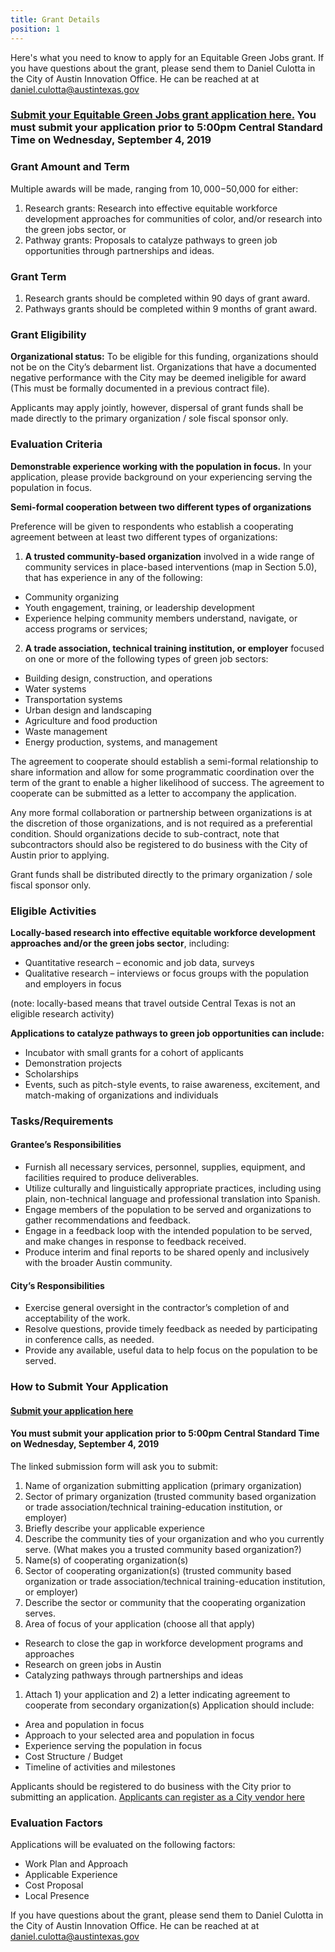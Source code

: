 ```yaml
---
title: Grant Details
position: 1
---
```


Here's what you need to know to apply for an Equitable Green Jobs grant. If you have questions about the grant, please send them to Daniel Culotta in the City of Austin Innovation Office. He can be reached at at daniel.culotta@austintexas.gov 

### [Submit your Equitable Green Jobs grant application here.](https://airtable.com/shrCIw4MYPiOezJ7j) **You must submit your application prior to 5:00pm Central Standard Time on Wednesday, September 4, 2019**

### Grant Amount and Term

Multiple awards will be made, ranging from $10,000-$50,000 for either: 

1. Research grants: Research into effective equitable workforce development approaches for communities of color, and/or research into the green jobs sector, or
2. Pathway grants: Proposals to catalyze pathways to green job opportunities through partnerships and ideas.

### Grant Term
1. Research grants should be completed within 90 days of grant award. 
2. Pathways grants should be completed within 9 months of grant award.

### Grant Eligibility
**Organizational status:** To be eligible for this funding, organizations should not be on the City’s debarment list. Organizations that have a documented negative performance with the City may be deemed ineligible for award (This must be formally documented in a previous contract file).

Applicants may apply jointly, however, dispersal of grant funds shall be made directly to the primary organization / sole fiscal sponsor only.

### Evaluation Criteria

**Demonstrable experience working with the population in focus.**
In your application, please provide background on your experiencing serving the population in focus.

**Semi-formal cooperation between two different types of organizations**

Preference will be given to respondents who establish a cooperating agreement between at least two different types of organizations:

1. **A trusted community-based organization** involved in a wide range of community services in place-based interventions (map in Section 5.0), that has experience in any of the following:
  * Community organizing
  * Youth engagement, training, or leadership development
  * Experience helping community members understand, navigate, or access programs or services;
2. **A trade association, technical training institution, or employer** focused on one or more of the following types of green job sectors:
  * Building design, construction, and operations
  * Water systems
  * Transportation systems
  * Urban design and landscaping
  * Agriculture and food production
  * Waste management
  * Energy production, systems, and management

The agreement to cooperate should establish a semi-formal relationship to share information and allow for some programmatic coordination over the term of the grant to enable a higher likelihood of success. The agreement to cooperate can be submitted as a letter to accompany the application.

Any more formal collaboration or partnership between organizations is at the discretion of those organizations, and is not required as a preferential condition. Should organizations decide to sub-contract, note that subcontractors should also be registered to do business with the City of Austin prior to applying. 

Grant funds shall be distributed directly to the primary organization / sole fiscal sponsor only.

### Eligible Activities

**Locally-based research into effective equitable workforce development approaches and/or the green jobs sector**, including:
  * Quantitative research – economic and job data, surveys
  * Qualitative research – interviews or focus groups with the population and employers in focus

(note: locally-based means that travel outside Central Texas is not an eligible research activity)

**Applications to catalyze pathways to green job opportunities can include:**
  * Incubator with small grants for a cohort of applicants
  * Demonstration projects
  * Scholarships
  * Events, such as pitch-style events, to raise awareness, excitement, and match-making of organizations and individuals

### Tasks/Requirements

#### Grantee’s Responsibilities

  * Furnish all necessary services, personnel, supplies, equipment, and facilities required to produce deliverables.
  * Utilize culturally and linguistically appropriate practices, including using plain, non-technical language and professional translation into Spanish. 
  * Engage members of the population to be served and organizations to gather recommendations and feedback.
  * Engage in a feedback loop with the intended population to be served, and make changes in response to feedback received.
  * Produce interim and final reports to be shared openly and inclusively with the broader Austin community.

#### City’s Responsibilities

  * Exercise general oversight in the contractor’s completion of and acceptability of the work.
  * Resolve questions, provide timely feedback as needed by participating in conference calls, as needed.
  * Provide any available, useful data to help focus on the population to be served.

### How to Submit Your Application

#### [Submit your application here](https://airtable.com/shrCIw4MYPiOezJ7j)

#### **You must submit your application prior to 5:00pm Central Standard Time on Wednesday, September 4, 2019**

The linked submission form will ask you to submit:
1. Name of organization submitting application (primary organization)
1. Sector of primary organization (trusted community based organization or trade association/technical training-education institution, or employer)
1. Briefly describe your applicable experience
1. Describe the community ties of your organization and who you currently serve. (What makes you a trusted community based organization?)
1. Name(s) of cooperating organization(s)
1. Sector of cooperating organization(s) (trusted community based organization or trade association/technical training-education institution, or employer)
1. Describe the sector or community that the cooperating organization serves.
1. Area of focus of your application (choose all that apply)
  * Research to close the gap in workforce development programs and approaches
  * Research on green jobs in Austin
  * Catalyzing pathways through partnerships and ideas
1. Attach 1) your application and 2) a letter indicating agreement to cooperate from secondary organization(s) 
Application should include: 
  * Area and population in focus
  * Approach to your selected area and population in focus
  * Experience serving the population in focus
  * Cost Structure / Budget
  * Timeline of activities and milestones

Applicants should be registered to do business with the City prior to submitting an application. [Applicants can register as a City vendor here](https://www.austintexas.gov/financeonline/vendor_connection/index.cfm)

### Evaluation Factors

Applications will be evaluated on the following factors:

  * Work Plan and Approach
  * Applicable Experience
  * Cost Proposal
  * Local Presence
  
If you have questions about the grant, please send them to Daniel Culotta in the City of Austin Innovation Office. He can be reached at at daniel.culotta@austintexas.gov  

